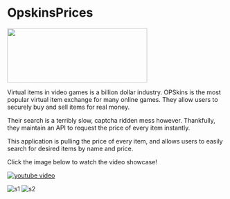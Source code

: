 # OpskinsPrices

<a href="https://play.google.com/store/apps/details?id=com.chadali.opskinsprices"><img src="https://play.google.com/intl/en_us/badges/images/generic/en_badge_web_generic.png" width="323" height="125"/></a>

Virtual items in video games is a billion dollar industry. OPSkins is the most popular virtual item exchange for many online games. They allow users to securely buy and sell items for real money.

Their search is a terribly slow, captcha ridden mess however. Thankfully, they maintain an API to request the price of every item instantly.

This application is pulling the price of every item, and allows users to easily search for desired items by name and price.

Click the image below to watch the video showcase!

[![youtube video](http://img.youtube.com/vi/lxfsWbUKvew/0.jpg)](http://www.youtube.com/watch?v=lxfsWbUKvew)

![s1](https://lh3.googleusercontent.com/-WoGTWIVt2qiv28OoKwF4kL1kkiWkDDngX9RcuKwtlW7ArilAOUJwUgc87xe9BycPw=h900-rw) ![s2](https://lh3.googleusercontent.com/PlnLTyxz4Hun-1BoxrEZxE3ZdyRoyARXrzcwM3oP-nPcMgAKPFrZgGPMwK4tAMJHJgo=h900-rw)
